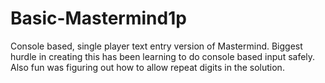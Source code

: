 # Basic-Mastermind1p
Console based, single player text entry version of Mastermind.
Biggest hurdle in creating this has been learning to do console based input safely.
Also fun was figuring out how to allow repeat digits in the solution.
